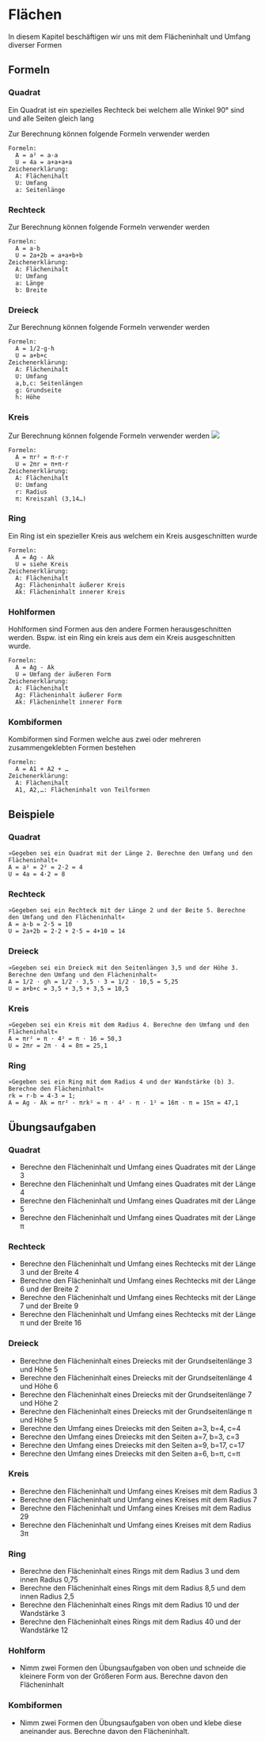 # Flächen

In diesem Kapitel beschäftigen wir uns mit dem Flächeninhalt und Umfang diverser Formen

## Formeln

### Quadrat

Ein Quadrat ist ein spezielles Rechteck bei welchem alle Winkel 90° sind und alle Seiten gleich lang

Zur Berechnung können folgende Formeln verwender werden
```
Formeln:
  A = a² = a·a
  U = 4a = a+a+a+a
Zeichenerklärung:
  A: Flächenihalt
  U: Umfang
  a: Seitenlänge
```

### Rechteck
Zur Berechnung können folgende Formeln verwender werden
```
Formeln:
  A = a·b
  U = 2a+2b = a+a+b+b
Zeichenerklärung:
  A: Flächenihalt
  U: Umfang
  a: Länge
  b: Breite
```

### Dreieck
Zur Berechnung können folgende Formeln verwender werden
```
Formeln:
  A = 1/2·g·h
  U = a+b+c
Zeichenerklärung:
  A: Flächenihalt
  U: Umfang
  a,b,c: Seitenlängen
  g: Grundseite
  h: Höhe
```

### Kreis
Zur Berechnung können folgende Formeln verwender werden
![](https://vm.tiktok.com/ZSmtufBH/)
```
Formeln:
  A = πr² = π·r·r
  U = 2πr = π+π·r
Zeichenerklärung:
  A: Flächenihalt
  U: Umfang
  r: Radius
  π: Kreiszahl (3,14…)
```

### Ring
Ein Ring ist ein spezieller Kreis aus welchem ein Kreis ausgeschnitten wurde

```
Formeln:
  A = Ag - Ak
  U = siehe Kreis
Zeichenerklärung:
  A: Flächenihalt
  Ag: Flächeninhalt äußerer Kreis
  Ak: Flächeninhalt innerer Kreis
```

### Hohlformen
Hohlformen sind Formen aus den andere Formen herausgeschnitten werden. Bspw. ist ein Ring ein kreis aus dem ein Kreis ausgeschnitten wurde.
```
Formeln:
  A = Ag - Ak
  U = Umfang der äußeren Form
Zeichenerklärung:
  A: Flächenihalt
  Ag: Flächeninhalt äußerer Form
  Ak: Flächeninhelt innerer Form
```

### Kombiformen
Kombiformen sind Formen welche aus zwei oder mehreren zusammengeklebten Formen bestehen
```
Formeln:
  A = A1 + A2 + …
Zeichenerklärung:
  A: Flächenihalt
  A1, A2,…: Flächeninhalt von Teilformen
```

## Beispiele

### Quadrat
```
»Gegeben sei ein Quadrat mit der Länge 2. Berechne den Umfang und den Flächeninhalt«
A = a² = 2² = 2·2 = 4
U = 4a = 4·2 = 8
```

### Rechteck
```
»Gegeben sei ein Rechteck mit der Länge 2 und der Beite 5. Berechne den Umfang und den Flächeninhalt«
A = a·b = 2·5 = 10
U = 2a+2b = 2·2 + 2·5 = 4+10 = 14
```

### Dreieck
```
»Gegeben sei ein Dreieck mit den Seitenlängen 3,5 und der Höhe 3. Berechne den Umfang und den Flächeninhalt«
A = 1/2 · gh = 1/2 · 3,5 · 3 = 1/2 · 10,5 = 5,25
U = a+b+c = 3,5 + 3,5 + 3,5 = 10,5
```

### Kreis
```
»Gegeben sei ein Kreis mit dem Radius 4. Berechne den Umfang und den Flächeninhalt«
A = πr² = π · 4² = π · 16 = 50,3
U = 2πr = 2π · 4 = 8π = 25,1
```

### Ring
```
»Gegeben sei ein Ring mit dem Radius 4 und der Wandstärke (b) 3. Berechne den Flächeninhalt«
rk = r-b = 4-3 = 1;
A = Ag - Ak = πr² - πrk² = π · 4² - π · 1² = 16π - π = 15π = 47,1
```

## Übungsaufgaben

### Quadrat
 - Berechne den Flächeninhalt und Umfang eines Quadrates mit der Länge 3
 - Berechne den Flächeninhalt und Umfang eines Quadrates mit der Länge 4
 - Berechne den Flächeninhalt und Umfang eines Quadrates mit der Länge 5
 - Berechne den Flächeninhalt und Umfang eines Quadrates mit der Länge π

### Rechteck
 - Berechne den Flächeninhalt und Umfang eines Rechtecks mit der Länge 3 und der Breite 4
 - Berechne den Flächeninhalt und Umfang eines Rechtecks mit der Länge 6 und der Breite 2
 - Berechne den Flächeninhalt und Umfang eines Rechtecks mit der Länge 7 und der Breite 9
 - Berechne den Flächeninhalt und Umfang eines Rechtecks mit der Länge π und der Breite 16

### Dreieck
 - Berechne den Flächeninhalt eines Dreiecks mit der Grundseitenlänge 3 und Höhe 5
 - Berechne den Flächeninhalt eines Dreiecks mit der Grundseitenlänge 4 und Höhe 6
 - Berechne den Flächeninhalt eines Dreiecks mit der Grundseitenlänge 7 und Höhe 2
 - Berechne den Flächeninhalt eines Dreiecks mit der Grundseitenlänge π und Höhe 5
 - Berechne den Umfang eines Dreiecks mit den Seiten a=3, b=4, c=4
 - Berechne den Umfang eines Dreiecks mit den Seiten a=7, b=3, c=3
 - Berechne den Umfang eines Dreiecks mit den Seiten a=9, b=17, c=17
 - Berechne den Umfang eines Dreiecks mit den Seiten a=6, b=π, c=π

### Kreis
 - Berechne den Flächeninhalt und Umfang eines Kreises mit dem Radius 3
 - Berechne den Flächeninhalt und Umfang eines Kreises mit dem Radius 7
 - Berechne den Flächeninhalt und Umfang eines Kreises mit dem Radius 29
 - Berechne den Flächeninhalt und Umfang eines Kreises mit dem Radius 3π
 
 ### Ring
 - Berechne den Flächeninhalt eines Rings mit dem Radius 3 und dem innen Radius 0,75
 - Berechne den Flächeninhalt eines Rings mit dem Radius 8,5 und dem innen Radius 2,5
 - Berechne den Flächeninhalt eines Rings mit dem Radius 10 und der Wandstärke 3
 - Berechne den Flächeninhalt eines Rings mit dem Radius 40 und der Wandstärke 12
 
 ### Hohlform
  - Nimm zwei Formen den Übungsaufgaben von oben und schneide die kleinere Form von der Größeren Form aus. Berechne davon den Flächeninhalt
 
 ### Kombiformen
  - Nimm zwei Formen den Übungsaufgaben von oben und klebe diese aneinander aus. Berechne davon den Flächeninhalt.
